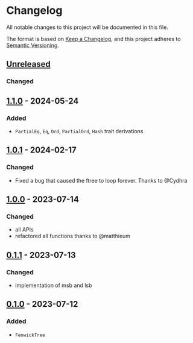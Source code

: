 # Changelog
All notable changes to this project will be documented in this file.

The format is based on [Keep a Changelog](https://keepachangelog.com/en/1.0.0/),
and this project adheres to [Semantic Versioning](https://semver.org/spec/v2.0.0.html).

## [Unreleased]
### Changed

## [1.1.0] - 2024-05-24
### Added
- `PartialEq`, `Eq`, `Ord`, `PartialOrd`, `Hash` trait derivations

## [1.0.1] - 2024-02-17
### Changed
- Fixed a bug that caused the ftree to loop forever. Thanks to @Cydhra

## [1.0.0] - 2023-07-14
### Changed
- all APIs
- refactored all functions thanks to @matthieum

## [0.1.1] - 2023-07-13
### Changed
- implementation of msb and lsb

## [0.1.0] - 2023-07-12
### Added
- `FenwickTree`


[Unreleased]: https://github.com/brurucy/indexset/compare/v1.1.0...HEAD
[1.1.0]: https://github.com/brurucy/indexset/releases/tag/v1.1.0
[1.0.1]: https://github.com/brurucy/indexset/releases/tag/v1.0.1
[1.0.0]: https://github.com/brurucy/indexset/releases/tag/v1.0.0
[0.1.1]: https://github.com/brurucy/indexset/releases/tag/v0.1.1
[0.1.0]: https://github.com/brurucy/indexset/releases/tag/v0.1.0
